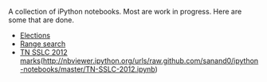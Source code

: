 A collection of iPython notebooks. Most are work in progress. Here are some that are done.

- [Elections](http://nbviewer.ipython.org/urls/raw.github.com/sanand0/ipython-notebooks/master/Elections.ipynb)
- [Range search](http://nbviewer.ipython.org/urls/raw.github.com/sanand0/ipython-notebooks/master/Range-search.ipynb)
- [TN SSLC 2012 marks]()(http://nbviewer.ipython.org/urls/raw.github.com/sanand0/ipython-notebooks/master/TN-SSLC-2012.ipynb)
